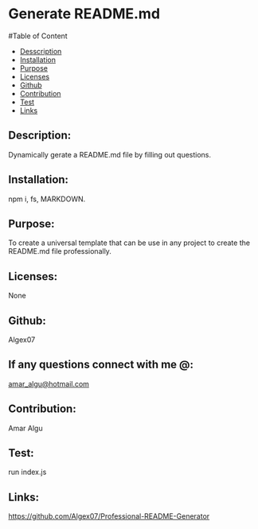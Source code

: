 # Generate README.md
 

  
  

  

  #Table of Content
  * [Desscription](#description)
  * [Installation](#installation)
  * [Purpose](#purpose)
  * [Licenses](#licenses)
  * [Github](#github)
  * [Contribution](#contribution)
  * [Test](#test)
  * [Links](#links)

  ## Description:
  Dynamically gerate a README.md file by filling out questions.
 
  ## Installation:
  npm i, fs, MARKDOWN.

  ## Purpose:
  To create a universal template that can be use in any project to create the README.md file professionally.

  ## Licenses:
  None

  ## Github:
  Algex07

  ## If any questions connect with me @:
  amar_algu@hotmail.com

  ## Contribution:
  Amar Algu

  ## Test:
  run index.js

  ## Links:
  https://github.com/Algex07/Professional-README-Generator
 

  


  

